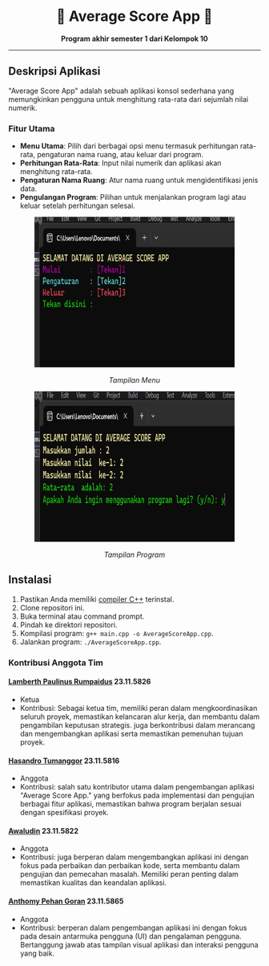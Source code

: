 <div align="center">
  <h1>🚀 Average Score App 🚀</h1>
  <p><b>Program akhir semester 1 dari Kelompok 10</b></p>
</div>

---

## Deskripsi Aplikasi

"Average Score App" adalah sebuah aplikasi konsol sederhana yang memungkinkan pengguna untuk menghitung rata-rata dari sejumlah nilai numerik.

### Fitur Utama

- **Menu Utama**: Pilih dari berbagai opsi menu termasuk perhitungan rata-rata, pengaturan nama ruang, atau keluar dari program.
- **Perhitungan Rata-Rata**: Input nilai numerik dan aplikasi akan menghitung rata-rata.
- **Pengaturan Nama Ruang**: Atur nama ruang untuk mengidentifikasi jenis data.
- **Pengulangan Program**: Pilihan untuk menjalankan program lagi atau keluar setelah perhitungan selesai.

<div align="center">
  <img src="Screenshot.png" width="400" height="300" alt="Tangkapan Layar 1" title="Tampilan Menu">
  <p><i>Tampilan Menu</i></p>
</div>

<div align="center">
  <img src="Screenshot1.png" width="400" height="300" alt="Tangkapan Layar 2" title="Tampilan Program">
  <p><i>Tampilan Program</i></p>
</div>

## Instalasi

1. Pastikan Anda memiliki [compiler C++](https://gcc.gnu.org/install/index.html) terinstal.
2. Clone repositori ini.
3. Buka terminal atau command prompt.
4. Pindah ke direktori repositori.
5. Kompilasi program: `g++ main.cpp -o AverageScoreApp.cpp`.
6. Jalankan program: `./AverageScoreApp.cpp`.

### Kontribusi Anggota Tim

#### [Lamberth Paulinus Rumpaidus](https://github.com/lamberthpaulinusrumpaidus) 23.11.5826
- Ketua
- Kontribusi: Sebagai ketua tim, memiliki peran dalam mengkoordinasikan seluruh proyek, memastikan kelancaran alur kerja, dan membantu dalam pengambilan keputusan strategis. juga berkontribusi dalam merancang dan mengembangkan aplikasi serta memastikan pemenuhan tujuan proyek.

#### [Hasandro Tumanggor](https://github.com/Hasandrotumanggor) 23.11.5816
- Anggota
- Kontribusi: salah satu kontributor utama dalam pengembangan aplikasi "Average Score App." yang berfokus pada implementasi dan pengujian berbagai fitur aplikasi, memastikan bahwa program berjalan sesuai dengan spesifikasi proyek.

#### [Awaludin](https://github.com/Awlldnn) 23.11.5822
- Anggota
- Kontribusi: juga berperan dalam mengembangkan aplikasi ini dengan fokus pada perbaikan dan perbaikan kode, serta membantu dalam pengujian dan pemecahan masalah. Memiliki peran penting dalam memastikan kualitas dan keandalan aplikasi.

#### [Anthomy Pehan Goran](https://github.com/AnthomyPehan) 23.11.5865
- Anggota
- Kontribusi: berperan dalam pengembangan aplikasi ini dengan fokus pada desain antarmuka pengguna (UI) dan pengalaman pengguna. Bertanggung jawab atas tampilan visual aplikasi dan interaksi pengguna yang baik.
